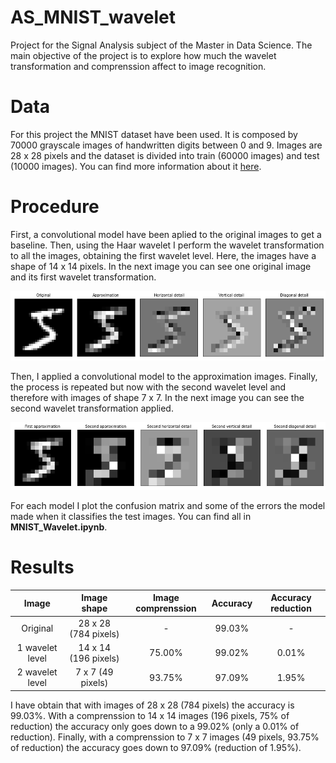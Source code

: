 # AS_MNIST_wavelet

Project for the Signal Analysis subject of the Master in Data Science. The main objective of the project is to explore how much the wavelet transformation and comprenssion affect to image recognition.

# Data

For this project the MNIST dataset have been used. It is composed by 70000 grayscale images of handwritten digits between 0 and 9. Images are 28 x 28 pixels and the dataset is divided into train (60000 images) and test (10000 images). You can find more information about it [here](https://www.tensorflow.org/datasets/catalog/mnist).

# Procedure

First, a convolutional model have been aplied to the original images to get a baseline. Then, using the Haar wavelet I perform the wavelet transformation to all the images, obtaining the first wavelet level. Here, the images have a shape of 14 x 14 pixels. In the next image you can see one original image and its first wavelet transformation.

![First](/Haar_wavelet_transform.png)

Then, I applied a convolutional model to the approximation images. Finally, the process is repeated but now with the second wavelet level and therefore with images of shape 7 x 7. In the next image you can see the second wavelet transformation applied.

![Second](/Haar_2_wavelet_transform.png)

For each model I plot the confusion matrix and some of the errors the model made when it classifies the test images. You can find all in **MNIST_Wavelet.ipynb**.

# Results


|  Image  |       Image shape      |  Image comprenssion |  Accuracy |  Accuracy reduction |
|:--------:|:--------------:|:-----:|:---:|:---:|
| Original | 28 x 28 (784 pixels) | - | 99.03% | - |
| 1 wavelet level | 14 x 14 (196 pixels) | 75.00% | 99.02% | 0.01% |
| 2 wavelet level | 7 x 7 (49 pixels) | 93.75% | 97.09% | 1.95% |

I have obtain that with images of 28 x 28 (784 pixels) the accuracy is 99.03%. With a comprenssion to 14 x 14  images (196 pixels, 75% of reduction) the accuracy only goes down to a 99.02% (only a 0.01% of reduction). Finally, with a comprenssion to 7 x 7 images (49 pixels, 93.75% of reduction) the accuracy goes down to 97.09% (reduction of 1.95%).

